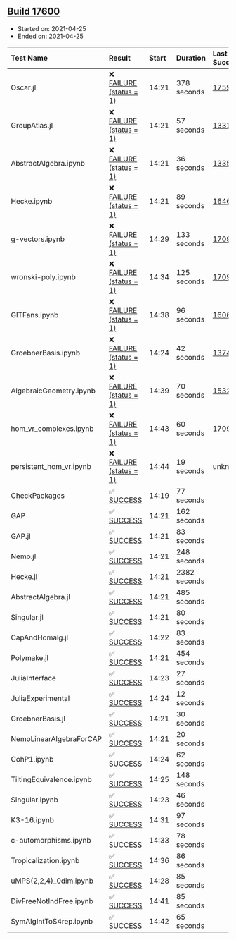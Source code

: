 ## [Build 17600](https://oscarci.mathematik.uni-kl.de/job/oscar/17600/)

* Started on: 2021-04-25
* Ended on: 2021-04-25

| Test Name    | Result | Start | Duration | Last Success | First Failure |
|:-------------|:-------|:------|:---------|:-------------|:--------------|
| Oscar.jl | ❌ [FAILURE (status = 1)](https://oscarci.mathematik.uni-kl.de/job/oscar/17600/artifact/logs/build-17600/Oscar.jl.log) | 14:21 | 378 seconds | [17598](https://oscarci.mathematik.uni-kl.de/job/oscar/17598/) | [17599](https://oscarci.mathematik.uni-kl.de/job/oscar/17599/) |
| GroupAtlas.jl | ❌ [FAILURE (status = 1)](https://oscarci.mathematik.uni-kl.de/job/oscar/17600/artifact/logs/build-17600/GroupAtlas.jl.log) | 14:21 | 57 seconds | [13311](https://oscarci.mathematik.uni-kl.de/job/oscar/13311/) | [13312](https://oscarci.mathematik.uni-kl.de/job/oscar/13312/) |
| AbstractAlgebra.ipynb | ❌ [FAILURE (status = 1)](https://oscarci.mathematik.uni-kl.de/job/oscar/17600/artifact/logs/build-17600/AbstractAlgebra.ipynb.log) | 14:21 | 36 seconds | [13355](https://oscarci.mathematik.uni-kl.de/job/oscar/13355/) | [13356](https://oscarci.mathematik.uni-kl.de/job/oscar/13356/) |
| Hecke.ipynb | ❌ [FAILURE (status = 1)](https://oscarci.mathematik.uni-kl.de/job/oscar/17600/artifact/logs/build-17600/Hecke.ipynb.log) | 14:21 | 89 seconds | [16463](https://oscarci.mathematik.uni-kl.de/job/oscar/16463/) | [16464](https://oscarci.mathematik.uni-kl.de/job/oscar/16464/) |
| g-vectors.ipynb | ❌ [FAILURE (status = 1)](https://oscarci.mathematik.uni-kl.de/job/oscar/17600/artifact/logs/build-17600/g-vectors.ipynb.log) | 14:29 | 133 seconds | [17099](https://oscarci.mathematik.uni-kl.de/job/oscar/17099/) | [17100](https://oscarci.mathematik.uni-kl.de/job/oscar/17100/) |
| wronski-poly.ipynb | ❌ [FAILURE (status = 1)](https://oscarci.mathematik.uni-kl.de/job/oscar/17600/artifact/logs/build-17600/wronski-poly.ipynb.log) | 14:34 | 125 seconds | [17098](https://oscarci.mathematik.uni-kl.de/job/oscar/17098/) | [17099](https://oscarci.mathematik.uni-kl.de/job/oscar/17099/) |
| GITFans.ipynb | ❌ [FAILURE (status = 1)](https://oscarci.mathematik.uni-kl.de/job/oscar/17600/artifact/logs/build-17600/GITFans.ipynb.log) | 14:38 | 96 seconds | [16068](https://oscarci.mathematik.uni-kl.de/job/oscar/16068/) | [16069](https://oscarci.mathematik.uni-kl.de/job/oscar/16069/) |
| GroebnerBasis.ipynb | ❌ [FAILURE (status = 1)](https://oscarci.mathematik.uni-kl.de/job/oscar/17600/artifact/logs/build-17600/GroebnerBasis.ipynb.log) | 14:24 | 42 seconds | [13748](https://oscarci.mathematik.uni-kl.de/job/oscar/13748/) | [13749](https://oscarci.mathematik.uni-kl.de/job/oscar/13749/) |
| AlgebraicGeometry.ipynb | ❌ [FAILURE (status = 1)](https://oscarci.mathematik.uni-kl.de/job/oscar/17600/artifact/logs/build-17600/AlgebraicGeometry.ipynb.log) | 14:39 | 70 seconds | [15322](https://oscarci.mathematik.uni-kl.de/job/oscar/15322/) | [15323](https://oscarci.mathematik.uni-kl.de/job/oscar/15323/) |
| hom_vr_complexes.ipynb | ❌ [FAILURE (status = 1)](https://oscarci.mathematik.uni-kl.de/job/oscar/17600/artifact/logs/build-17600/hom_vr_complexes.ipynb.log) | 14:43 | 60 seconds | [17099](https://oscarci.mathematik.uni-kl.de/job/oscar/17099/) | [17100](https://oscarci.mathematik.uni-kl.de/job/oscar/17100/) |
| persistent_hom_vr.ipynb | ❌ [FAILURE (status = 1)](https://oscarci.mathematik.uni-kl.de/job/oscar/17600/artifact/logs/build-17600/persistent_hom_vr.ipynb.log) | 14:44 | 19 seconds | unknown | unknown |
| CheckPackages | ✅ [SUCCESS](https://oscarci.mathematik.uni-kl.de/job/oscar/17600/artifact/logs/build-17600/CheckPackages.log) | 14:19 | 77 seconds |  |  |
| GAP | ✅ [SUCCESS](https://oscarci.mathematik.uni-kl.de/job/oscar/17600/artifact/logs/build-17600/GAP.log) | 14:21 | 162 seconds |  |  |
| GAP.jl | ✅ [SUCCESS](https://oscarci.mathematik.uni-kl.de/job/oscar/17600/artifact/logs/build-17600/GAP.jl.log) | 14:21 | 83 seconds |  |  |
| Nemo.jl | ✅ [SUCCESS](https://oscarci.mathematik.uni-kl.de/job/oscar/17600/artifact/logs/build-17600/Nemo.jl.log) | 14:21 | 248 seconds |  |  |
| Hecke.jl | ✅ [SUCCESS](https://oscarci.mathematik.uni-kl.de/job/oscar/17600/artifact/logs/build-17600/Hecke.jl.log) | 14:21 | 2382 seconds |  |  |
| AbstractAlgebra.jl | ✅ [SUCCESS](https://oscarci.mathematik.uni-kl.de/job/oscar/17600/artifact/logs/build-17600/AbstractAlgebra.jl.log) | 14:21 | 485 seconds |  |  |
| Singular.jl | ✅ [SUCCESS](https://oscarci.mathematik.uni-kl.de/job/oscar/17600/artifact/logs/build-17600/Singular.jl.log) | 14:21 | 80 seconds |  |  |
| CapAndHomalg.jl | ✅ [SUCCESS](https://oscarci.mathematik.uni-kl.de/job/oscar/17600/artifact/logs/build-17600/CapAndHomalg.jl.log) | 14:22 | 83 seconds |  |  |
| Polymake.jl | ✅ [SUCCESS](https://oscarci.mathematik.uni-kl.de/job/oscar/17600/artifact/logs/build-17600/Polymake.jl.log) | 14:21 | 454 seconds |  |  |
| JuliaInterface | ✅ [SUCCESS](https://oscarci.mathematik.uni-kl.de/job/oscar/17600/artifact/logs/build-17600/JuliaInterface.log) | 14:23 | 27 seconds |  |  |
| JuliaExperimental | ✅ [SUCCESS](https://oscarci.mathematik.uni-kl.de/job/oscar/17600/artifact/logs/build-17600/JuliaExperimental.log) | 14:24 | 12 seconds |  |  |
| GroebnerBasis.jl | ✅ [SUCCESS](https://oscarci.mathematik.uni-kl.de/job/oscar/17600/artifact/logs/build-17600/GroebnerBasis.jl.log) | 14:21 | 30 seconds |  |  |
| NemoLinearAlgebraForCAP | ✅ [SUCCESS](https://oscarci.mathematik.uni-kl.de/job/oscar/17600/artifact/logs/build-17600/NemoLinearAlgebraForCAP.log) | 14:21 | 20 seconds |  |  |
| CohP1.ipynb | ✅ [SUCCESS](https://oscarci.mathematik.uni-kl.de/job/oscar/17600/artifact/logs/build-17600/CohP1.ipynb.log) | 14:24 | 62 seconds |  |  |
| TiltingEquivalence.ipynb | ✅ [SUCCESS](https://oscarci.mathematik.uni-kl.de/job/oscar/17600/artifact/logs/build-17600/TiltingEquivalence.ipynb.log) | 14:25 | 148 seconds |  |  |
| Singular.ipynb | ✅ [SUCCESS](https://oscarci.mathematik.uni-kl.de/job/oscar/17600/artifact/logs/build-17600/Singular.ipynb.log) | 14:23 | 46 seconds |  |  |
| K3-16.ipynb | ✅ [SUCCESS](https://oscarci.mathematik.uni-kl.de/job/oscar/17600/artifact/logs/build-17600/K3-16.ipynb.log) | 14:31 | 97 seconds |  |  |
| c-automorphisms.ipynb | ✅ [SUCCESS](https://oscarci.mathematik.uni-kl.de/job/oscar/17600/artifact/logs/build-17600/c-automorphisms.ipynb.log) | 14:33 | 78 seconds |  |  |
| Tropicalization.ipynb | ✅ [SUCCESS](https://oscarci.mathematik.uni-kl.de/job/oscar/17600/artifact/logs/build-17600/Tropicalization.ipynb.log) | 14:36 | 86 seconds |  |  |
| uMPS(2,2,4)_0dim.ipynb | ✅ [SUCCESS](https://oscarci.mathematik.uni-kl.de/job/oscar/17600/artifact/logs/build-17600/uMPS-2-2-4-_0dim.ipynb.log) | 14:28 | 85 seconds |  |  |
| DivFreeNotIndFree.ipynb | ✅ [SUCCESS](https://oscarci.mathematik.uni-kl.de/job/oscar/17600/artifact/logs/build-17600/DivFreeNotIndFree.ipynb.log) | 14:41 | 85 seconds |  |  |
| SymAlgIntToS4rep.ipynb | ✅ [SUCCESS](https://oscarci.mathematik.uni-kl.de/job/oscar/17600/artifact/logs/build-17600/SymAlgIntToS4rep.ipynb.log) | 14:42 | 65 seconds |  |  |
